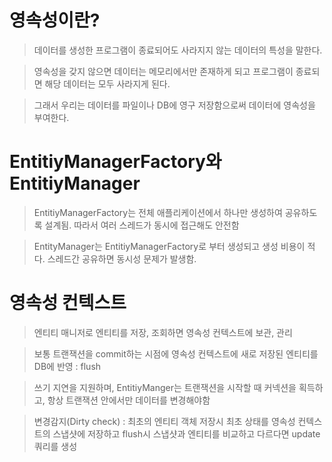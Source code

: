 # 영속성이란?
> 데이터를 생성한 프로그램이 종료되어도 사라지지 않는 데이터의 특성을 말한다.

> 영속성을 갖지 않으면 데이터는 메모리에서만 존재하게 되고 프로그램이 종료되면 해당 데이터는 모두 사라지게 된다.

> 그래서 우리는 데이터를 파일이나 DB에 영구 저장함으로써 데이터에 영속성을 부여한다.

# EntitiyManagerFactory와 EntitiyManager
> EntitiyManagerFactory는 전체 애플리케이션에서 하나만 생성하여 공유하도록 설계됨. 따라서 여러 스레드가 동시에 접근해도 안전함

> EntityManager는 EntitiyManagerFactory로 부터 생성되고 생성 비용이 적다. 스레드간 공유하면 동시성 문제가 발생함.

# 영속성 컨텍스트
> 엔티티 매니저로 엔티티를 저장, 조회하면 영속성 컨텍스트에 보관, 관리

> 보통 트랜잭션을 commit하는 시점에 영속성 컨텍스트에 새로 저장된 엔티티를 DB에 반영 : flush

> 쓰기 지연을 지원하며, EntitiyManger는 트랜잭션을 시작할 때 커넥션을 획득하고, 항상 트랜잭션 안에서만 데이터를 변경해야함

> 변경감지(Dirty check) : 최초의 엔티티 객체 저장시 최초 상태를 영속성 컨텍스트의 스냅샷에 저장하고 flush시 스냅샷과 엔티티를 비교하고 다르다면 update쿼리를 생성
